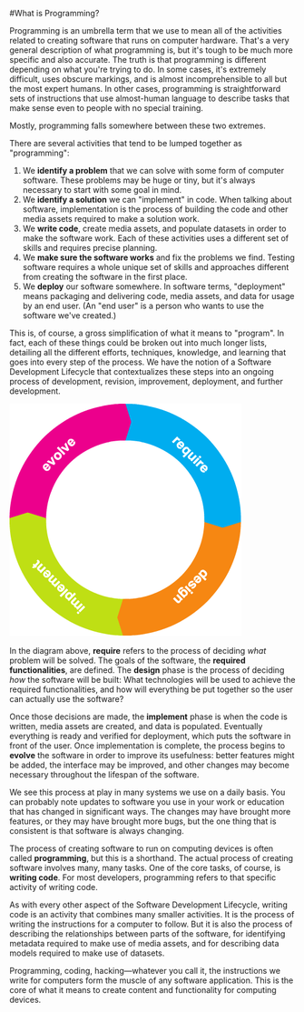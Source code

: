 #What is Programming?

Programming is an umbrella term that we use to mean all of the activities related to creating software that runs on computer hardware. That's a very general description of what programming is, but it's tough to be much more specific and also accurate. The truth is that programming is different depending on what you're trying to do. In some cases, it's extremely difficult, uses obscure markings, and is almost incomprehensible to all but the most expert humans. In other cases, programming is straightforward sets of instructions that use almost-human language to describe tasks that make sense even to people with no special training.

Mostly, programming falls somewhere between these two extremes. 

There are several activities that tend to be lumped together as "programming":

1. We **identify a problem** that we can solve with some form of computer software. These problems may be huge or tiny, but it's always necessary to start with some goal in mind.
2. We **identify a solution** we can "implement" in code. When talking about software, implementation is the process of building the code and other media assets required to make a solution work. 
3. We **write code**, create media assets, and populate datasets in order to make the software work. Each of these activities uses a different set of skills and requires precise planning.
4. We **make sure the software works** and fix the problems we find. Testing software requires a whole unique set of skills and approaches different from creating the software in the first place.
5. We **deploy** our software somewhere. In software terms, "deployment" means packaging and delivering code, media assets, and data for usage by an end user. (An "end user" is a person who wants to use the software we've created.)

This is, of course, a gross simplification of what it means to "program". In fact, each of these things could be broken out into much longer lists, detailing all the different efforts, techniques, knowledge, and learning that goes into every step of the process. We have the notion of a Software Development Lifecycle that contextualizes these steps into an ongoing process of development, revision, improvement, deployment, and further development.

![Software Development Lifecycle](./img/Software_Development_Lifecycle_Diagram.png)

In the diagram above, **require** refers to the process of deciding _what_ problem will be solved. The goals of the software, the **required functionalities**, are defined. The **design** phase is the process of deciding _how_ the software will be built: What technologies will be used to achieve the required functionalities, and how will everything be put together so the user can actually use the software?

Once those decisions are made, the **implement** phase is when the code is written, media assets are created, and data is populated. Eventually everything is ready and verified for deployment, which puts the software in front of the user. Once implementation is complete, the process begins to **evolve** the software in order to improve its usefulness: better features might be added, the interface may be improved, and other changes may become necessary throughout the lifespan of the software.

We see this process at play in many systems we use on a daily basis. You can probably note updates to software you use in your work or education that has changed in significant ways. The changes may have brought more features, or they may have brought more bugs, but the one thing that is consistent is that software is always changing.

The process of creating software to run on computing devices is often called **programming**, but this is a shorthand. The actual process of creating software involves many, many tasks. One of the core tasks, of course, is **writing code**. For most developers, programming refers to that specific activity of writing code.

As with every other aspect of the Software Development Lifecycle, writing code is an activity that combines many smaller activities. It is the process of writing the instructions for a computer to follow. But it is also the process of describing the relationships between parts of the software, for identifying metadata required to make use of media assets, and for describing data models required to make use of datasets.

Programming, coding, hacking&mdash;whatever you call it, the instructions we write for computers form the muscle of any software application. This is the core of what it means to create content and functionality for computing devices.



